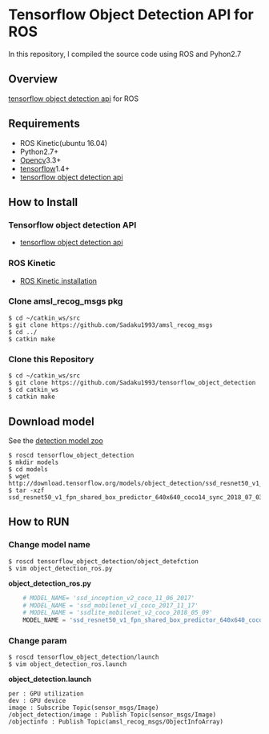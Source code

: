 # Tensorflow Object Detection API for ROS
In this repository, I compiled the source code using ROS and Pyhon2.7

## Overview
[tensorflow object detection api](https://github.com/tensorflow/models/tree/master/research/object_detection) for ROS

## Requirements
- ROS Kinetic(ubuntu 16.04)
- Python2.7+
- [Opencv](https://opencv.org/)3.3+
- [tensorflow](https://www.tensorflow.org/install/)1.4+
- [tensorflow object detection api](https://github.com/tensorflow/models/tree/master/research/object_detection)

## How to Install
### Tensorflow object detection API
- [tensorflow object detection api](https://github.com/tensorflow/models/blob/master/research/object_detection/g3doc/installation.md)
### ROS Kinetic
- [ROS Kinetic installation](http://wiki.ros.org/ja/kinetic/Installation/Ubuntu)
### Clone amsl_recog_msgs pkg
```
$ cd ~/catkin_ws/src
$ git clone https://github.com/Sadaku1993/amsl_recog_msgs
$ cd ../
$ catkin make
```

### Clone this Repository
```
$ cd ~/catkin_ws/src
$ git clone https://github.com/Sadaku1993/tensorflow_object_detection
$ cd catkin_ws
$ catkin make
```

## Download model
See the [detection model zoo](https://github.com/tensorflow/models/blob/master/research/object_detection/g3doc/detection_model_zoo.md )
```
$ roscd tensorflow_object_detection
$ mkdir models
$ cd models
$ wget http://download.tensorflow.org/models/object_detection/ssd_resnet50_v1_fpn_shared_box_predictor_640x640_coco14_sync_2018_07_03.tar.gz 
$ tar -xzf ssd_resnet50_v1_fpn_shared_box_predictor_640x640_coco14_sync_2018_07_03.tar.gz 
```

## How to RUN
### Change model name 
```
$ roscd tensorflow_object_detection/object_detefction
$ vim object_detection_ros.py
```
**object_detection_ros.py**
```python
    # MODEL_NAME= 'ssd_inception_v2_coco_11_06_2017'
    # MODEL_NAME = 'ssd_mobilenet_v1_coco_2017_11_17'
    # MODEL_NAME = 'ssdlite_mobilenet_v2_coco_2018_05_09'
    MODEL_NAME = 'ssd_resnet50_v1_fpn_shared_box_predictor_640x640_coco14_sync_2018_07_03'
```

### Change param
```
$ roscd tensorflow_object_detection/launch
$ vim object_detection_ros.launch
```

**object_detection.launch**
```
per : GPU utilization
dev : GPU device
image : Subscribe Topic(sensor_msgs/Image)
/object_detection/image : Publish Topic(sensor_msgs/Image)
/objectinfo : Publish Topic(amsl_recog_msgs/ObjectInfoArray)
```
